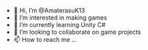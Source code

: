 - 👋 Hi, I’m @AmaterasuK13
- 👀 I’m interested in making games
- 🌱 I’m currently learning Unity C#
- 💞️ I’m looking to collaborate on game projects
- 📫 How to reach me ...

<!---
AmaterasuK13/AmaterasuK13 is a ✨ special ✨ repository because its `README.md` (this file) appears on your GitHub profile.
You can click the Preview link to take a look at your changes.
--->
